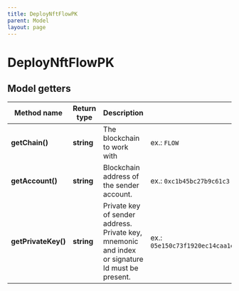 ```yaml
---
title: DeployNftFlowPK
parent: Model
layout: page
---
```


# DeployNftFlowPK

## Model getters

Method name | Return type | Description | Notes
------------ | ------------- | ------------- | -------------
**getChain()** | **string** | The blockchain to work with | ex.: `FLOW`
**getAccount()** | **string** | Blockchain address of the sender account. | ex.: `0xc1b45bc27b9c61c3`
**getPrivateKey()** | **string** | Private key of sender address. Private key, mnemonic and index or signature Id must be present. | ex.: `05e150c73f1920ec14caa1e0b6aa09940899678051a78542840c2668ce5080c2`

